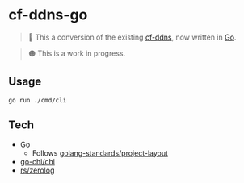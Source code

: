 # cf-ddns-go

> 👏 This a conversion of the existing [cf-ddns](https://github.com/ryanmr/cf-ddns), now written in [Go](https://go.dev/).

> 🟠 This is a work in progress.

## Usage

```
go run ./cmd/cli
```

## Tech

- Go
  - Follows [golang-standards/project-layout](https://github.com/golang-standards/project-layout?tab=readme-ov-file#go-directories)
- [go-chi/chi](https://github.com/go-chi/chi)
- [rs/zerolog](https://github.com/rs/zerolog)
